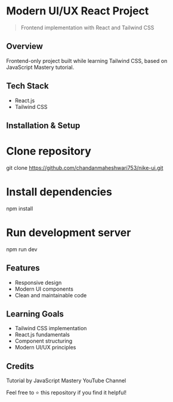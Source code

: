 # Modern UI/UX React Project
> Frontend implementation with React and Tailwind CSS

## Overview
Frontend-only project built while learning Tailwind CSS, based on JavaScript Mastery tutorial.

## Tech Stack
- React.js
- Tailwind CSS

## Installation & Setup
# Clone repository
git clone https://github.com/chandanmaheshwari753/nike-ui.git

# Install dependencies
npm install

# Run development server
npm run dev

## Features
- Responsive design
- Modern UI components
- Clean and maintainable code

## Learning Goals
- Tailwind CSS implementation
- React.js fundamentals
- Component structuring
- Modern UI/UX principles

## Credits
Tutorial by JavaScript Mastery YouTube Channel

Feel free to ⭐ this repository if you find it helpful!
